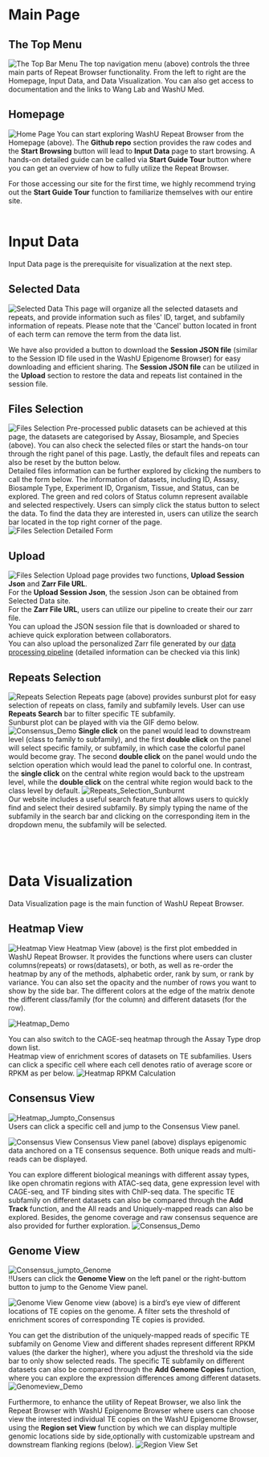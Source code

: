[comment]: <> (# Use the Repeat Browser)

[comment]: <> (Instruction on how to navigate [WashU Repetitive Element Browser]&#40;https://repeatbrowser.org/&#41;)

[comment]: <> (<br />)

[comment]: <> (<br /> )

# Main Page
## The Top Menu
![The Top Bar Menu](https://wangftp.wustl.edu/~scheng/repeat_browser/documentation/top%20menu.png)
The top navigation menu (above) controls the three main parts of Repeat Browser functionality. From the left to right are the Homepage, Input Data, and Data Visualization. You can also get access to documentation and the links to Wang Lab and WashU Med.

## Homepage
![Home Page](https://wangftp.wustl.edu/~scheng/repeat_browser/documentation/home_page_main.png)
You can start exploring WashU Repeat Browser from the Homepage (above). The **Github repo** section provides the raw codes and the **Start Browsing** button will lead to **Input Data** page to start browsing. A hands-on detailed guide can be called via **Start Guide Tour** button where you can get an overview of how to fully utilize the Repeat Browser. 

For those accessing our site for the first time, we highly recommend trying out the **Start Guide Tour** function to familiarize themselves with our entire site.
<br />
<br /> 

# Input Data
Input Data page is the prerequisite for visualization at the next step.

## Selected Data
![Selected Data](https://wangftp.wustl.edu/~scheng/repeat_browser/documentation/InputData_selected_data.png)
This page will organize all the selected datasets and repeats, and provide information such as files' ID, target, and subfamily information of repeats. Please note that the 'Cancel' button located in front of each term can remove the term from the data list.

We have also provided a button to download the **Session JSON file** (similar to the Session ID file used in the WashU Epigenome Browser) for easy downloading and efficient sharing. The **Session JSON file** can be utilized in the **Upload** section to restore the data and repeats list contained in the session file.

## Files Selection
![Files Selection](https://wangftp.wustl.edu/~scheng/repeat_browser/documentation/InputData_files_selection.png)
Pre-processed public datasets can be achieved at this page, the datasets are categorised by Assay, Biosample, and Species (above). You can also check the selected files or start the hands-on tour through the right panel of this page. Lastly, the default files and repeats can also be reset by the button below.<br/>
Detailed files information can be further explored by clicking the numbers to call the form below. 
The information of datasets, including ID, Assasy, Biosample Type, Experiment ID, Organism, Tissue, and Status, can be explored. The green and red colors of Status column represent available and selected respectively. Users can simply click the status button to select the data. 
To find the data they are interested in, users can utilize the search bar located in the top right corner of the page.
![Files Selection Detailed Form](https://wangftp.wustl.edu/~scheng/repeat_browser/documentation/InputData_files_selection_detailed.png)

## Upload
![Files Selection](https://wangftp.wustl.edu/~scheng/repeat_browser/documentation/InputData_Upload.png)
Upload page provides two functions, **Upload Session Json** and **Zarr File URL**.<br/>
For the **Upload Session Json**, the session Json can be obtained from Selected Data site. <br/>
For the **Zarr File URL**, users can utilize our pipeline to create their our zarr file. <br/>
You can upload the JSON session file that is downloaded or shared to achieve quick exploration between collaborators.<br/>
You can also upload the personalized Zarr file generated by our [data processing pipeline](https://github.com/jamesc99/WashU_RepeatBrowser) (detailed information can be checked via this link)

## Repeats Selection
![Repeats Selection](https://wangftp.wustl.edu/~scheng/repeat_browser/documentation/InputData_repeat_selection.png)
Repeats page (above) provides sunburst plot for easy selection of repeats on class, family and subfamily levels. User can use **Repeats Search** bar to filter specific TE subfamily.<br/>
Sunburst plot can be played with via the GIF demo below. <br/>
![Consensus_Demo](https://s3-obs1.htcf.wustl.edu/repeatbrowser/documentation/Consensus_demo.gif)
**Single click** on the panel would lead to downstream level (class to family to subfamily), and the first **double click** on the panel will select specific family, or subfamily, in which case the colorful panel would become gray. The second **double click** on the panel would undo the selction operation which would lead the panel to colorful one. In contrast, the **single click** on the central white region would back to the upstream level, while the **double click** on the central white region would back to the class level by default.
![Repeats_Selection_Sunburnt](./gif/repeats_selection_sunburnt.gif)<br/>
Our website includes a useful search feature that allows users to quickly find and select their desired subfamily. By simply typing the name of the subfamily in the search bar and clicking on the corresponding item in the dropdown menu, the subfamily will be selected.


<br />
<br /> 

# Data Visualization
Data Visualization page is the main function of WashU Repeat Browser.

## Heatmap View
![Heatmap View](https://wangftp.wustl.edu/~scheng/repeat_browser/documentation/DataVisual_Heatmap.png)
Heatmap View (above) is the first plot embedded in WashU Repeat Browser. It provides the functions where users can cluster columns(repeats) or rows(datasets), or both, as well as re-order the heatmap by any of the methods, alphabetic order, rank by sum, or rank by variance. You can also set the opacity and the number of rows you want to show by the side bar. The different colors at the edge of the matrix denote the different class/family (for the column) and different datasets (for the row).<br/>

![Heatmap_Demo](https://wang.wustl.edu/img/Heatmap_demo.gif)<br/>

You can also switch to the CAGE-seq heatmap through the Assay Type drop down list.<br/>
Heatmap view of enrichment scores of datasets on TE subfamilies. Users can click a specific cell where each cell denotes ratio of average score or RPKM as per below. 
![Heatmap RPKM Calculation](https://wangftp.wustl.edu/~scheng/repeat_browser/documentation/Heatmap_RPKM.png)


## Consensus View
![Heatmap_Jumpto_Consensus](https://s3-obs1.htcf.wustl.edu/repeatbrowser/documentation/Heatmap_jumpto_Consensus.gif)<br/>
Users can click a specific cell and jump to the Consensus View panel.

![Consensus View](https://wangftp.wustl.edu/~scheng/repeat_browser/documentation/DataVisual_ConsensusVIew.png)
Consensus View panel (above) displays epigenomic data anchored on a TE consensus sequence. Both unique reads and multi-reads can be displayed.<br/>

You can explore different biological meanings with different assay types, like open chromatin regions with ATAC-seq data, gene expression level with CAGE-seq, and TF binding sites with ChIP-seq data. The specific TE subfamily on different datasets can also be compared through the **Add Track** function, and the All reads and Uniquely-mapped reads can also be explored. Besides, the genome coverage and raw consensus sequence are also provided for further exploration.
![Consensus_Demo](https://s3-obs1.htcf.wustl.edu/repeatbrowser/documentation/Consensus_demo.gif)<br/>

## Genome View
![Consensus_jumpto_Genome](https://s3-obs1.htcf.wustl.edu/repeatbrowser/documentation/Consensus_jumpto_Genome.gif)<br/>
:bangbang:Users can click the **Genome View** on the left panel or the right-buttom button to jump to the Genome View panel.

![Genome View](https://wangftp.wustl.edu/~scheng/repeat_browser/documentation/DataVisual_GenomeView.png)
Genome view (above) is a bird’s eye view of different locations of TE copies on the genome. A filter sets the threshold of enrichment scores of corresponding TE copies is provided.

You can get the distribution of the uniquely-mapped reads of specific TE subfamily on Genome View and different shades represent different RPKM values (the darker the higher), where you adjust the threshold via the side bar to only show selected reads. The specific TE subfamily on different datasets can also be compared through the **Add Genome Copies** function, where you can explore the expression differences among different datasets.
![Genomeview_Demo](https://s3-obs1.htcf.wustl.edu/repeatbrowser/documentation/Genomeview_demo.gif)<br/>

Furthermore, to enhance the utility of Repeat Browser, we also link the Repeat Browser with WashU Epigenome Browser where users can choose view the interested individual TE copies on the WashU Epigenome Browser, using the **Region set View** function by which we can display multiple genomic locations side by side,optionally with customizable upstream and  downstream flanking regions (below).
![Region View Set](https://wangftp.wustl.edu/~scheng/repeat_browser/documentation/HeLa-S3_STAT1_MER41B_region_view_set.png)




